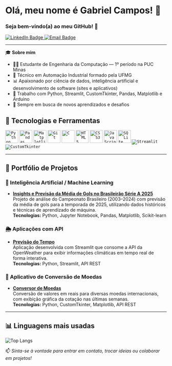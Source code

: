 # Olá, meu nome é **Gabriel Campos**! 👋  
### Seja bem-vindo(a) ao meu GitHub! 🚀

<p align="left">
  <a href="https://www.linkedin.com/in/gabrielcamposdev" target="_blank">
    <img src="https://img.shields.io/badge/LinkedIn-0077B5?style=for-the-badge&logo=linkedin&logoColor=white" alt="LinkedIn Badge"/>
  </a>
  <a href="mailto:gabriel_campos8@hotmail.com" target="_blank">
    <img src="https://img.shields.io/badge/Email-D14836?style=for-the-badge&logo=gmail&logoColor=white" alt="Email Badge"/>
  </a>
</p>

---

🎓 **Sobre mim**  
- 👨‍💻 Estudante de Engenharia da Computação — 1º período na PUC Minas  
- 🧠 Técnico em Automação Industrial formado pela UFMG  
- 📊 Apaixonado por ciência de dados, inteligência artificial e desenvolvimento de software (sites e aplicativos)  
- 🔧 Trabalho com Python, Streamlit, CustomTkinter, Pandas, Matplotlib e Arduino  
- 🚀 Sempre em busca de novos aprendizados e desafios  


## 🚀 Tecnologias e Ferramentas

<code><img src="https://cdn.jsdelivr.net/gh/devicons/devicon/icons/python/python-original.svg" width="40" height="40" title="Python"/></code>
<code><img src="https://cdn.jsdelivr.net/gh/devicons/devicon/icons/pandas/pandas-original.svg" width="40" height="40" title="Pandas"/></code>
<code><img src="https://cdn.jsdelivr.net/gh/devicons/devicon/icons/matplotlib/matplotlib-original.svg" width="40" height="40" title="Matplotlib"/></code>
<code><img src="https://cdn.jsdelivr.net/gh/devicons/devicon/icons/git/git-original.svg" width="40" height="40" title="Git"/></code>
<code><img src="https://cdn.jsdelivr.net/gh/devicons/devicon/icons/c/c-original.svg" width="40" height="40" title="C"/></code>
<code><img src="https://cdn.jsdelivr.net/gh/devicons/devicon/icons/html5/html5-original.svg" width="40" height="40" title="HTML5"/></code>
<code><img src="https://cdn.jsdelivr.net/gh/devicons/devicon/icons/css3/css3-original.svg" width="40" height="40" title="CSS3"/></code>
<code><img src="https://cdn.jsdelivr.net/gh/devicons/devicon/icons/javascript/javascript-original.svg" width="40" height="40" title="JavaScript"/></code>
<code><img src="https://cdn.jsdelivr.net/gh/devicons/devicon/icons/sqlite/sqlite-original.svg" width="40" height="40" title="SQLite"/></code>
<code><img src="https://img.shields.io/badge/Streamlit-FF4B4B?style=flat-square&logo=streamlit&logoColor=white" title="Streamlit"/></code>
<code><img src="https://img.shields.io/badge/CustomTkinter-2E2E2E?style=flat-square&logo=python&logoColor=white" title="CustomTkinter"/></code>

---

## 📂 Portfólio de Projetos

### 🧠 Inteligência Artificial / Machine Learning  
- [**Insights e Previsão da Média de Gols no Brasileirão Série A 2025**](https://github.com/devgabrielcmps/Trabalho-Data-Science.git)  
  Projeto de análise do Campeonato Brasileiro (2003–2024) com previsão da média de gols para a temporada de 2025, utilizando dados históricos e técnicas de aprendizado de máquina.  
  **Tecnologias:** Python, Jupyter Notebook, Pandas, Matplotlib, Scikit-learn

### 🌦️ Aplicações com API  
- [**Previsão do Tempo**](https://github.com/devgabrielcmps/Site-Previsao-Tempo.git)  
  Aplicação desenvolvida com Streamlit que consome a API da OpenWeather para exibir informações climáticas em tempo real de forma interativa.  
  **Tecnologias:** Python, Streamlit, API REST

### 💱 Aplicativo de Conversão de Moedas  
- [**Conversor de Moedas**](https://github.com/devgabrielcmps/Projeto-App-de-Cotacao.git)  
  Conversão de valores em reais para diversas moedas internacionais, com exibição gráfica da cotação nas últimas semanas.  
  **Tecnologias:** Python, CustomTkinter, Matplotlib, API REST


---

## 📊 Linguagens mais usadas

![Top Langs](https://github-readme-stats.vercel.app/api/top-langs/?username=devgabrielcmps&layout=compact&theme=tokyonight)








📫 _Sinta-se à vontade para entrar em contato, trocar ideias ou colaborar em projetos!_
